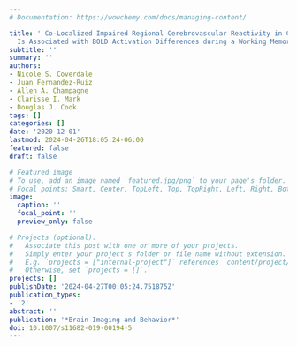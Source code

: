 ```yaml
---
# Documentation: https://wowchemy.com/docs/managing-content/

title: ' Co-Localized Impaired Regional Cerebrovascular Reactivity in Chronic Concussion
  Is Associated with BOLD Activation Differences during a Working Memory Task '
subtitle: ''
summary: ''
authors:
- Nicole S. Coverdale
- Juan Fernandez-Ruiz
- Allen A. Champagne
- Clarisse I. Mark
- Douglas J. Cook
tags: []
categories: []
date: '2020-12-01'
lastmod: 2024-04-26T18:05:24-06:00
featured: false
draft: false

# Featured image
# To use, add an image named `featured.jpg/png` to your page's folder.
# Focal points: Smart, Center, TopLeft, Top, TopRight, Left, Right, BottomLeft, Bottom, BottomRight.
image:
  caption: ''
  focal_point: ''
  preview_only: false

# Projects (optional).
#   Associate this post with one or more of your projects.
#   Simply enter your project's folder or file name without extension.
#   E.g. `projects = ["internal-project"]` references `content/project/deep-learning/index.md`.
#   Otherwise, set `projects = []`.
projects: []
publishDate: '2024-04-27T00:05:24.751875Z'
publication_types:
- '2'
abstract: ''
publication: '*Brain Imaging and Behavior*'
doi: 10.1007/s11682-019-00194-5
---
```


